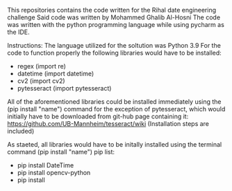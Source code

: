 This repositories contains the code written for the Rihal date engineering challenge
Said code was written by Mohammed Ghalib Al-Hosni
The code was written with the python programming language while using pycharm as the IDE.

Instructions:
The language utilized for the soltution was Python 3.9
For the code to function properly the following libraries would have to be installed: 

* regex (import re)
* datetime (import datetime)
* cv2 (import cv2)
* pytesseract (import pytesseract)

All of the aforementioned libraries could be installed immediately using the (pip install "name") command for the exception of pytesseract, which would initially have to be downloaded from git-hub page containing it: https://github.com/UB-Mannheim/tesseract/wiki (Installation steps are included)

As staeted, all libraries would have to be initally installed using the terminal command (pip install "name")
pip list:

* pip install DateTime
* pip install opencv-python
* pip install 

